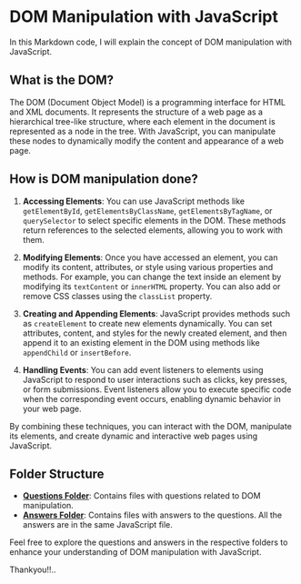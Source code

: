 # DOM Manipulation with JavaScript

In this Markdown code, I will explain the concept of DOM manipulation with JavaScript.

## What is the DOM?

The DOM (Document Object Model) is a programming interface for HTML and XML documents. It represents the structure of a web page as a hierarchical tree-like structure, where each element in the document is represented as a node in the tree. With JavaScript, you can manipulate these nodes to dynamically modify the content and appearance of a web page.

## How is DOM manipulation done?

1. **Accessing Elements**: You can use JavaScript methods like `getElementById`, `getElementsByClassName`, `getElementsByTagName`, or `querySelector` to select specific elements in the DOM. These methods return references to the selected elements, allowing you to work with them.

2. **Modifying Elements**: Once you have accessed an element, you can modify its content, attributes, or style using various properties and methods. For example, you can change the text inside an element by modifying its `textContent` or `innerHTML` property. You can also add or remove CSS classes using the `classList` property.

3. **Creating and Appending Elements**: JavaScript provides methods such as `createElement` to create new elements dynamically. You can set attributes, content, and styles for the newly created element, and then append it to an existing element in the DOM using methods like `appendChild` or `insertBefore`.

4. **Handling Events**: You can add event listeners to elements using JavaScript to respond to user interactions such as clicks, key presses, or form submissions. Event listeners allow you to execute specific code when the corresponding event occurs, enabling dynamic behavior in your web page.

By combining these techniques, you can interact with the DOM, manipulate its elements, and create dynamic and interactive web pages using JavaScript.

## Folder Structure

- [**Questions Folder**](https://github.com/deep-ansingkar/DOM-manipulation-with-Javascript/tree/main/DOM%20Assignment): Contains files with questions related to DOM manipulation.
- [**Answers Folder**](https://github.com/deep-ansingkar/DOM-manipulation-with-Javascript/tree/main/Solutins%20of%20the%20Assignment): Contains files with answers to the questions. All the answers are in the same JavaScript file.

Feel free to explore the questions and answers in the respective folders to enhance your understanding of DOM manipulation with JavaScript.

Thankyou!!..
